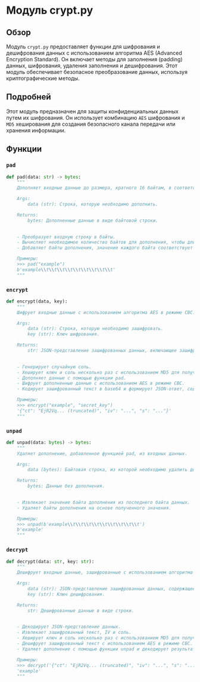 # Модуль crypt.py

## Обзор

Модуль `crypt.py` предоставляет функции для шифрования и дешифрования данных с использованием алгоритма AES (Advanced Encryption Standard). Он включает методы для заполнения (padding) данных, шифрования, удаления заполнения и дешифрования. Этот модуль обеспечивает безопасное преобразование данных, используя криптографические методы.

## Подробней

Этот модуль предназначен для защиты конфиденциальных данных путем их шифрования. Он использует комбинацию `AES` шифрования и `MD5` хеширования для создания безопасного канала передачи или хранения информации.

## Функции

### `pad`

```python
def pad(data: str) -> bytes:
    """
    Дополняет входные данные до размера, кратного 16 байтам, в соответствии со стандартом PKCS#7.

    Args:
        data (str): Строка, которую необходимо дополнить.

    Returns:
        bytes: Дополненные данные в виде байтовой строки.

    
    - Преобразует входную строку в байты.
    - Вычисляет необходимое количество байтов для дополнения, чтобы длина данных стала кратна 16.
    - Добавляет байты дополнения, значение каждого байта соответствует количеству добавленных байтов.

    Примеры:
    >>> pad("example")
    b'example\\t\\t\\t\\t\\t\\t\\t\\t\\t'
    """
```

### `encrypt`

```python
def encrypt(data, key):
    """
    Шифрует входные данные с использованием алгоритма AES в режиме CBC.

    Args:
        data (str): Строка, которую необходимо зашифровать.
        key (str): Ключ шифрования.

    Returns:
        str: JSON-представление зашифрованных данных, включающее зашифрованный текст, вектор инициализации (IV) и соль.

    
    - Генерирует случайную соль.
    - Хеширует ключ и соль несколько раз с использованием MD5 для получения ключа шифрования и вектора инициализации.
    - Дополняет данные с помощью функции pad.
    - Шифрует дополненные данные с использованием AES в режиме CBC.
    - Кодирует зашифрованный текст в base64 и формирует JSON-ответ, содержащий зашифрованный текст, IV и соль.

    Примеры:
    >>> encrypt("example", "secret_key")
    '{"ct": "EjR2Vq... (truncated)", "iv": "...", "s": "..."}'
    """
```

### `unpad`

```python
def unpad(data: bytes) -> bytes:
    """
    Удаляет дополнение, добавленное функцией pad, из входных данных.

    Args:
        data (bytes): Байтовая строка, из которой необходимо удалить дополнение.

    Returns:
        bytes: Данные без дополнения.

    
    - Извлекает значение байта дополнения из последнего байта данных.
    - Удаляет байты дополнения на основе полученного значения.

    Примеры:
    >>> unpad(b'example\\t\\t\\t\\t\\t\\t\\t\\t\\t')
    b'example'
    """
```

### `decrypt`

```python
def decrypt(data: str, key: str):
    """
    Дешифрует входные данные, зашифрованные с использованием алгоритма AES в режиме CBC.

    Args:
        data (str): JSON-представление зашифрованных данных, содержащее зашифрованный текст, вектор инициализации (IV) и соль.
        key (str): Ключ дешифрования.

    Returns:
        str: Дешифрованные данные в виде строки.

    
    - Декодирует JSON-представление данных.
    - Извлекает зашифрованный текст, IV и соль.
    - Хеширует ключ и соль несколько раз с использованием MD5 для получения ключа дешифрования.
    - Дешифрует зашифрованный текст с использованием AES в режиме CBC.
    - Удаляет дополнение с помощью функции unpad и декодирует результат в строку.

    Примеры:
    >>> decrypt('{"ct": "EjR2Vq... (truncated)", "iv": "...", "s": "..."}', "secret_key")
    'example'
    """